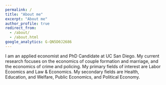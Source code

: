 ```yaml
---
permalink: /
title: "About me"
excerpt: "About me"
author_profile: true
redirect_from: 
  - /about/
  - /about.html
google_analytics: G-QN5D0J2686
---
```


I am an applied economist and PhD Candidate at UC San Diego. My current research focuses on the economics of couple formation and marriage, and the economics of crime and policing. My primary fields of interest are Labor Ecoomics and Law & Economics. My secondary fields are Health, Education, and Welfare, Public Economics, and Political Economy. 
